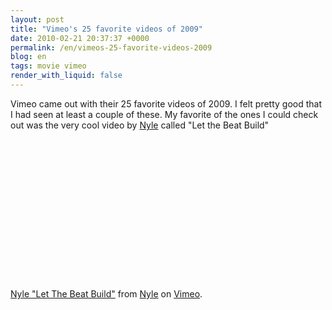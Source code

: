 ```yaml
---
layout: post
title: "Vimeo's 25 favorite videos of 2009"
date: 2010-02-21 20:37:37 +0000
permalink: /en/vimeos-25-favorite-videos-2009
blog: en
tags: movie vimeo
render_with_liquid: false
---
```


<p>Vimeo came out with their 25 favorite videos of 2009. I felt pretty good that I had seen at least a couple of these. My favorite of the ones I could check out was the very cool video by <a href="http://www.nyleraps.com/">Nyle</a> called &quot;Let the Beat Build&quot;</p>

<object width="400" height="225"><param name="allowfullscreen" value="true" /><param name="allowscriptaccess" value="always" /><param name="movie" value="http://vimeo.com/moogaloop.swf?clip_id=4189528&amp;server=vimeo.com&amp;show_title=1&amp;show_byline=1&amp;show_portrait=0&amp;color=&amp;fullscreen=1" /><embed src="http://vimeo.com/moogaloop.swf?clip_id=4189528&amp;server=vimeo.com&amp;show_title=1&amp;show_byline=1&amp;show_portrait=0&amp;color=&amp;fullscreen=1" type="application/x-shockwave-flash" allowfullscreen="true" allowscriptaccess="always" width="400" height="225"></embed></object><p><a href="http://vimeo.com/4189528">Nyle "Let The Beat Build"</a> from <a href="http://vimeo.com/user1060118">Nyle</a> on <a href="http://vimeo.com">Vimeo</a>.</p>
